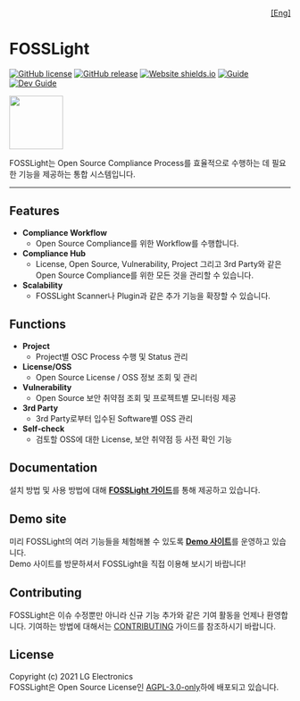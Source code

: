 <!--
Copyright (c) 2021 LG Electronics
SPDX-License-Identifier: AGPL-3.0-only
 -->
<p align='right'>
  <a href="https://github.com/fosslight/fosslight_system/blob/main/README.md">[Eng]</a>
</p>

# FOSSLight

[![GitHub license](https://img.shields.io/github/license/fosslight/fosslight.svg)](https://github.com/fosslight/fosslight/blob/main/LICENSE) [![GitHub release](https://img.shields.io/github/release/fosslight/fosslight.svg)](https://GitHub.com/fosslight/fosslight/releases/) [![Website shields.io](https://img.shields.io/website-up-down-green-red/http/demo.fosslight.org.svg)](http://demo.fosslight.org/) [![Guide](http://img.shields.io/badge/-doc-blue?style=flat-square&logo=github&link=https://fosslight.org/fosslight-guide-en/)](https://fosslight.org/fosslight-guide-en/) [![Dev Guide](https://img.shields.io/badge/Springboot-6DB33F?style=flat-square&logo=Spring&logoColor=white)](https://fosslight.org/fosslight-guide-en/features/1_developer.html)

<a href="https://fosslight.org"><img src="https://user-images.githubusercontent.com/50347670/115320108-287aeb80-a1bc-11eb-869b-5ef9431ac3d3.png" width="96"></a>  

FOSSLight는 Open Source Compliance Process를 효율적으로 수행하는 데 필요한 기능을 제공하는 통합 시스템입니다.

---
## Features
- **Compliance Workflow**
  - Open Source Compliance를 위한 Workflow를 수행합니다.
- **Compliance Hub**
  - License, Open Source, Vulnerability, Project 그리고 3rd Party와 같은 Open Source Compliance를 위한 모든 것을 관리할 수 있습니다.
- **Scalability**
  - FOSSLight Scanner나 Plugin과 같은 추가 기능을 확장할 수 있습니다.

## Functions
- **Project**
  - Project별 OSC Process 수행 및 Status 관리
- **License/OSS**
  - Open Source License / OSS 정보 조회 및 관리
- **Vulnerability**
  - Open Source 보안 취약점 조회 및 프로젝트별 모니터링 제공
- **3rd Party**
  - 3rd Party로부터 입수된 Software별 OSS 관리
- **Self-check**
  - 검토할 OSS에 대한 License, 보안 취약점 등 사전 확인 기능

## Documentation
설치 방법 및 사용 방법에 대해 [**FOSSLight 가이드**](https://fosslight.org/fosslight-guide/)를 통해 제공하고 있습니다.

## Demo site
미리 FOSSLight의 여러 기능들을 체험해볼 수 있도록 [**Demo 사이트**](https://demo.fosslight.org/)를 운영하고 있습니다.  
Demo 사이트를 방문하셔서 FOSSLight을 직접 이용해 보시기 바랍니다!

## Contributing
FOSSLight은 이슈 수정뿐만 아니라 신규 기능 추가와 같은 기여 활동을 언제나 환영합니다. 기여하는 방법에 대해서는 [CONTRIBUTING](https://github.com/fosslight/fosslight/blob/main/CONTRIBUTING.md) 가이드를 참조하시기 바랍니다.

## License
Copyright (c) 2021 LG Electronics  
FOSSLight은 Open Source License인 [AGPL-3.0-only](LICENSE)하에 배포되고 있습니다.
